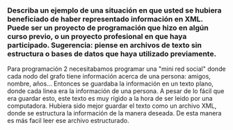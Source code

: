 ### Describa un ejemplo de una situación en que usted se hubiera beneficiado de haber representado información en XML. Puede ser un proyecto de programación que hizo en algún curso previo, o un proyecto profesional en que haya participado. Sugerencia: piense en archivos de texto sin estructura o bases de datos que haya utilizado previamente.

Para programación 2 necesitabamos programar una "mini red social" donde cada nodo del grafo tiene información acerca de una persona: amigos, nombre, años...
Entonces se guardaba la información en un texto plano, donde cada linea era la información de una persona. A pesar de lo fácil que era guardar esto, este texto es muy rígido a la hora de ser leido
por una computadora.
Hubiera sido mejor guardar el texto como un archivo XML, donde se estructura la información de la manera deseada. De esta manera es más facil leer ese archivo estructurado.
